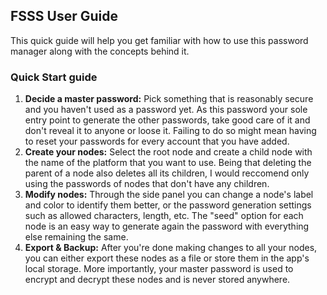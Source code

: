 ## FSSS User Guide
This quick guide will help you get familiar with how to use this password manager along with the concepts behind it.

### Quick Start guide
1. **Decide a master password:** Pick something that is reasonably secure and you haven't used as a password yet. As this password your sole entry point to generate the other passwords, take good care of it and don't reveal it to anyone or loose it. Failing to do so might mean having to reset your passwords for every account that you have added.
2. **Create your nodes:** Select the root node and create a child node with the name of the platform that you want to use. Being that deleting the parent of a node also deletes all its children, I would reccomend only using the passwords of nodes that don't have any children.
3. **Modify nodes:** Through the side panel you can change a node's label and color to identify them better, or the password generation settings such as allowed characters, length, etc. The "seed" option for each node is an easy way to generate again the password with everything else remaining the same.
4. **Export & Backup:** After you're done making changes to all your nodes, you can either export these nodes as a file or store them in the app's local storage. More importantly, your master password is used to encrypt and decrypt these nodes and is never stored anywhere.

